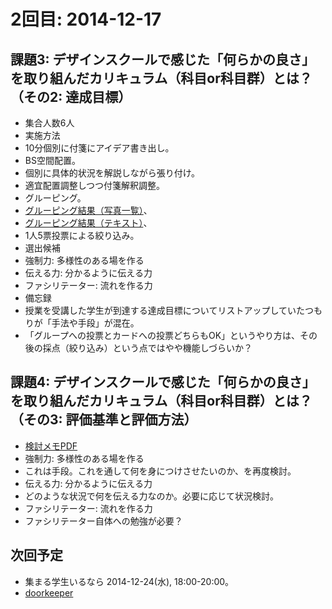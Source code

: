 # 2回目: 2014-12-17
## 課題3: デザインスクールで感じた「何らかの良さ」を取り組んだカリキュラム（科目or科目群）とは？（その2: 達成目標）
- 集合人数6人
- 実施方法
 - 10分個別に付箋にアイデア書き出し。
 - BS空間配置。
  - 個別に具体的状況を解説しながら張り付け。
  - 適宜配置調整しつつ付箋解釈調整。
  - グルーピング。
  - [グルーピング結果（写真一覧）](https://github.com/naltoma/designschool2ie/tree/master/2014-12-17)、
  - [グルーピング結果（テキスト）](https://github.com/naltoma/designschool2ie/tree/master/2014-12-17/item.md)、
 - 1人5票投票による絞り込み。
  - 選出候補
   - 強制力: 多様性のある場を作る
   - 伝える力: 分かるように伝える力
   - ファシリテーター: 流れを作る力
- 備忘録
 - 授業を受講した学生が到達する達成目標についてリストアップしていたつもりが「手法や手段」が混在。
 - 「グループへの投票とカードへの投票どちらもOK」というやり方は、その後の採点（絞り込み）という点ではやや機能しづらいか？

## 課題4: デザインスクールで感じた「何らかの良さ」を取り組んだカリキュラム（科目or科目群）とは？（その3: 評価基準と評価方法）
- [検討メモPDF](https://github.com/naltoma/designschool2ie/blob/master/2014-12-17/成目標BS＋評価方法討論.pdf?raw=true)
 - 強制力: 多様性のある場を作る
  - これは手段。これを通して何を身につけさせたいのか、を再度検討。
 - 伝える力: 分かるように伝える力
  - どのような状況で何を伝える力なのか。必要に応じて状況検討。
 - ファシリテーター: 流れを作る力
  - ファシリテーター自体への勉強が必要？


## 次回予定
- 集まる学生いるなら 2014-12-24(水), 18:00-20:00。
- [doorkeeper](http://0b53b57923b1c41320e4df7e3e.doorkeeper.jp/events/18263)
